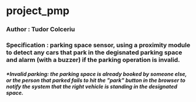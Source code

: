 # project_pmp
### Author : Tudor Colceriu
### Specification : parking space sensor, using a proximity module to detect any cars that park in the degisnated parking space and alarm (with a buzzer) if the parking operation is invalid.
##### *Invalid parking: the parking space is already booked by someone else, or the person that parked fails to hit the "park" button in the browser to notify the system that the right vehicle is standing in the designated space.

